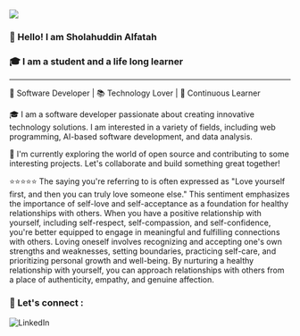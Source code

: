 # <a href="https://github.com/alfatah/alfatah"><img align='center' src="https://readme-typing-svg.herokuapp.com?color=%237900F7&size=32&vCenter=true&width=512&height=48&lines=console.log('Hello+Brother')"/></a>

### 👋 Hello! I am Sholahuddin Alfatah
### 🎓 I am a student and a life long learner
---
🚀 Software Developer | 📚 Technology Lover | 🌱 Continuous Learner

🎓 I am a software developer passionate about creating innovative technology solutions. I am interested in a variety of fields, including web programming, AI-based software development, and data analysis.

💼 I'm currently exploring the world of open source and contributing to some interesting projects. Let's collaborate and build something great together!

⭐⭐⭐⭐⭐ The saying you're referring to is often expressed as "Love yourself first, and then you can truly love someone else." This sentiment emphasizes the importance of self-love and self-acceptance as a foundation for healthy relationships with others. When you have a positive relationship with yourself, including self-respect, self-compassion, and self-confidence, you're better equipped to engage in meaningful and fulfilling connections with others. Loving oneself involves recognizing and accepting one's own strengths and weaknesses, setting boundaries, practicing self-care, and prioritizing personal growth and well-being. By nurturing a healthy relationship with yourself, you can approach relationships with others from a place of authenticity, empathy, and genuine affection.

<p>

### 🌟 Let's connect :
[<img align="left" alt="LinkedIn" src="https://img.shields.io/badge/linkedin-%230077B5.svg?&style=for-the-badge&logo=linkedin&logoColor=white" />][linkedin]
  
<br />
<br />

[linkedin]: https://www.linkedin.com/in/sholahuddin-alfatah/
